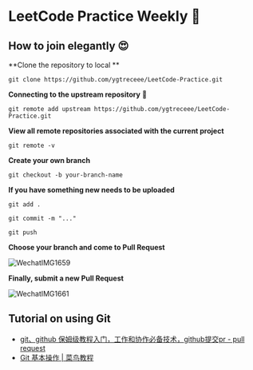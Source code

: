 # LeetCode Practice Weekly 👻


## How to join elegantly 😍

**Clone the repository to local **
```
git clone https://github.com/ygtreceee/LeetCode-Practice.git
```

**Connecting to the upstream repository** 🔗
```
git remote add upstream https://github.com/ygtreceee/LeetCode-Practice.git
```

**View all remote repositories associated with the current project**
```
git remote -v
```

**Create your own branch**
```
git checkout -b your-branch-name
```

**If you have something new needs to be uploaded** 
```
git add .

git commit -m "..."

git push
```

**Choose your branch and come to Pull Request**

![WechatIMG1659](https://github.com/user-attachments/assets/6064999c-0577-4be7-9a97-323602161dc8)


**Finally, submit a new Pull Request**

![WechatIMG1661](https://github.com/user-attachments/assets/595b3c7c-aa9b-4d42-b31a-cc06a1fd79fa)



## Tutorial on using Git

- [git、github 保姆级教程入门，工作和协作必备技术，github提交pr - pull request](https://www.bilibili.com/video/BV1s3411g7PS/?spm_id_from=333.337.search-card.all.click&vd_source=8c61802f3a33d41687c6007370b66728)
- [Git 基本操作 | 菜鸟教程](https://www.runoob.com/git/git-basic-operations.html)
